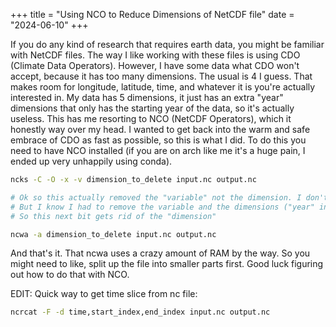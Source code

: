 +++
title = "Using NCO to Reduce Dimensions of NetCDF file"
date = "2024-06-10"
+++

If you do any kind of research that requires earth data, you might be familiar with NetCDF files. 
The way I like working with these files is using CDO (Climate Data Operators).
However, I have some data what CDO won't accept, because it has too many dimensions.
The usual is 4 I guess. That makes room for longitude, latitude, time, and whatever it is you're actually interested in.
My data has 5 dimensions, it just has an extra "year" dimensions that only has the starting year of the data, so it's actually useless.
This has me resorting to NCO (NetCDF Operators), which it honestly way over my head.
I wanted to get back into the warm and safe embrace of CDO as fast as possible, so this is what I did.
To do this you need to have NCO installed (if you are on arch like me it's a huge pain, I ended up very unhappily using conda).


```bash
ncks -C -O -x -v dimension_to_delete input.nc output.nc 

# Ok so this actually removed the "variable" not the dimension. I don't know enought to know the difference
# But I know I had to remove the variable and the dimensions ("year" in my case) for CDO to read it
# So this next bit gets rid of the "dimension"

ncwa -a dimension_to_delete input.nc output.nc
```

And that's it. That ncwa uses a crazy amount of RAM by the way. So you might need to like, split up the file into smaller parts first.
Good luck figuring out how to do that with NCO.

EDIT:
Quick way to get time slice from nc file:


```bash
ncrcat -F -d time,start_index,end_index input.nc output.nc
```
